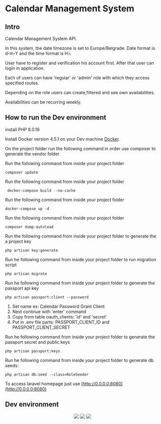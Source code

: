 # Calendar Management System

## Intro

Calendar Management System API.

In this system, the date timezone is set to Europe/Belgrade. Date format is d-m-Y and the time format is H:i.

User have to register and verification his account first. After that user can login in application.

Each of users can have 'regular' or 'admin' role with which they access specified routes.

Depending on the role users can create,filtered and see own availabilities.

Availabilities can be recurring weekly.

## How to run the Dev environment

install PHP 8.0.16 

Install Docker version 4.5.1 on your Dev machine [Docker](https://www.docker.com).

On the project folder run the following command in order use composer to generate the vendor folder

Run the following command from inside your project folder 

``` composer update ```

Run the following command from inside your project folder

``` docker-compose build --no-cache```

Run the following command from inside your project folder

``` docker-compose up -d ```

Run the following command from inside your project folder 

``` composer dump-autoload ```

Run the following command from inside your project folder to generate the a project key

``` php artisan key:generate ``` 

Run he following command from inside your project folder to run migration script

```php artisan migrate```

Run he following command from inside your project folder to generate the passport api key

```php artisan passport:client --password```

1) Set name ex: Calendar Password Grant Client
2) Next continue with 'enter' command
3) Copy from table oauth_clients: 'id' and 'secret'
4) Put in .env file parts: PASSPORT_CLIENT_ID and PASSPORT_CLIENT_SECRET

Run he following command from inside your project folder to generate the passport secret and public keys

``` php artisan passport:keys ```

Run he following command from inside your project folder to generate db seeds:

```php artisan db:seed --class=RoleSeeder```

To access laravel homepage just use [http://0.0.0.0:8080](http://0.0.0.0:8080)

## Dev environment

<p align="center">
<img src="https://img.shields.io/badge/Laravel-v9.2-blue.svg">
<img src="https://img.shields.io/badge/MySQL-v8.0.28-blue.svg">
<img src="https://img.shields.io/badge/PHP-v8.0.16-blue.svg">
</p>